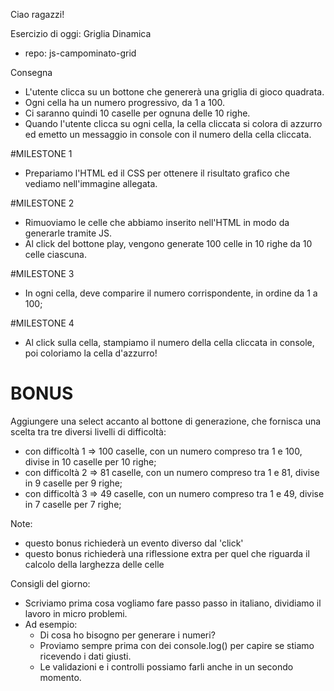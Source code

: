 Ciao ragazzi!

Esercizio di oggi: Griglia Dinamica
- repo: js-campominato-grid

Consegna
- L'utente clicca su un bottone che genererà una griglia di gioco quadrata.
- Ogni cella ha un numero progressivo, da 1 a 100.
- Ci saranno quindi 10 caselle per ognuna delle 10 righe.
- Quando l'utente clicca su ogni cella, la cella cliccata si colora di azzurro ed emetto un messaggio in console con il numero della cella cliccata.

#MILESTONE 1
- Prepariamo l'HTML ed il CSS per ottenere il risultato grafico che vediamo nell'immagine allegata.

#MILESTONE 2
- Rimuoviamo le celle che abbiamo inserito nell'HTML in modo da generarle tramite JS. 
- Al click del bottone play, vengono generate 100 celle in 10 righe da 10 celle ciascuna.

#MILESTONE 3
- In ogni cella, deve comparire il numero corrispondente, in ordine da 1 a 100;

#MILESTONE 4
- Al click sulla cella, stampiamo il numero della cella cliccata in console, poi coloriamo la cella d'azzurro!

# BONUS

Aggiungere una select accanto al bottone di generazione, che fornisca una scelta tra tre diversi livelli di difficoltà:
- con difficoltà 1 => 100 caselle, con un numero compreso tra 1 e 100, divise in 10 caselle per 10 righe;
- con difficoltà 2 => 81 caselle, con un numero compreso tra 1 e 81, divise in 9 caselle per 9 righe;
- con difficoltà 3 => 49 caselle, con un numero compreso tra 1 e 49, divise in 7 caselle per 7 righe;

Note:
- questo bonus richiederà un evento diverso dal 'click'
- questo bonus richiederà una riflessione extra per quel che riguarda il calcolo della larghezza delle celle

Consigli del giorno:
- Scriviamo prima cosa vogliamo fare passo passo in italiano, dividiamo il lavoro in micro problemi.
- Ad esempio:
    - Di cosa ho bisogno per generare i numeri?
    - Proviamo sempre prima con dei console.log() per capire se stiamo ricevendo i dati giusti.
    - Le validazioni e i controlli possiamo farli anche in un secondo momento.